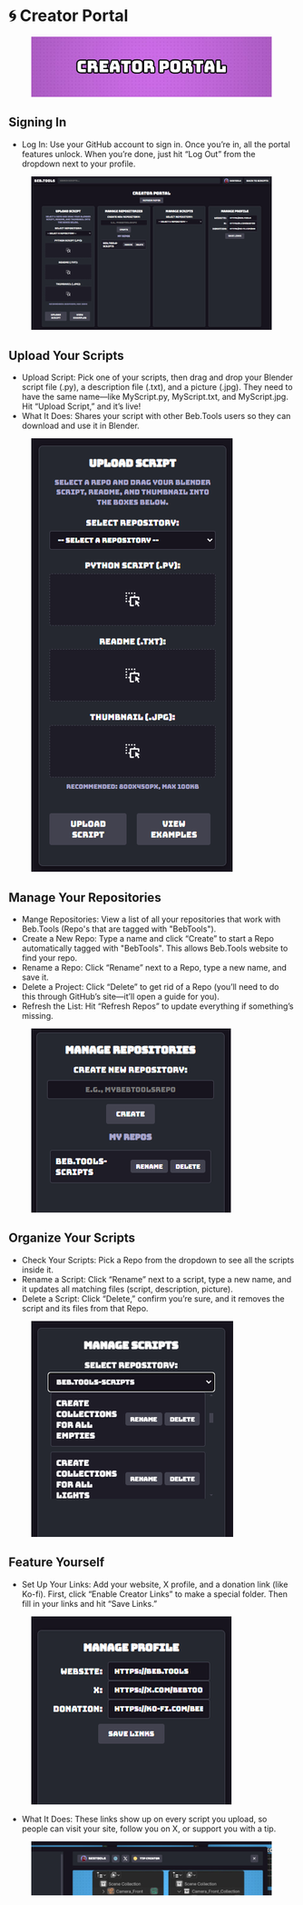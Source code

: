# 🌀 Creator Portal

<figure><img src="../.gitbook/assets/CREATOR PORTAL (1).jpg" alt=""><figcaption></figcaption></figure>

## Signing In

* Log In: Use your GitHub account to sign in. Once you’re in, all the portal features unlock. When you’re done, just hit “Log Out” from the dropdown next to your profile.

<figure><img src="../.gitbook/assets/image (2) (1) (1).png" alt=""><figcaption></figcaption></figure>

## Upload Your Scripts

* Upload Script: Pick one of your scripts, then drag and drop your Blender script file (.py), a description file (.txt), and a picture (.jpg). They need to have the same name—like MyScript.py, MyScript.txt, and MyScript.jpg. Hit “Upload Script,” and it’s live!
* What It Does: Shares your script with other Beb.Tools users so they can download and use it in Blender.

<figure><img src="../.gitbook/assets/image (1) (1) (1) (1).png" alt=""><figcaption></figcaption></figure>

## Manage Your Repositories

* Mange Repositories: View a list of all your repositories that work with Beb.Tools (Repo's that are tagged with "BebTools").
* Create a New Repo: Type a name and click “Create” to start a Repo automatically tagged with "BebTools". This allows Beb.Tools website to find your repo.
* Rename a Repo: Click “Rename” next to a Repo, type a new name, and save it.
* Delete a Project: Click “Delete” to get rid of a Repo (you’ll need to do this through GitHub’s site—it’ll open a guide for you).
* Refresh the List: Hit “Refresh Repos” to update everything if something’s missing.

<figure><img src="../.gitbook/assets/image (6).png" alt=""><figcaption></figcaption></figure>

## Organize Your Scripts

* Check Your Scripts: Pick a Repo from the dropdown to see all the scripts inside it.
* Rename a Script: Click “Rename” next to a script, type a new name, and it updates all matching files (script, description, picture).
* Delete a Script: Click “Delete,” confirm you’re sure, and it removes the script and its files from that Repo.

<figure><img src="../.gitbook/assets/image (5).png" alt=""><figcaption></figcaption></figure>

## Feature Yourself

* Set Up Your Links: Add your website, X profile, and a donation link (like Ko-fi). First, click “Enable Creator Links” to make a special folder. Then fill in your links and hit “Save Links.”

<figure><img src="../.gitbook/assets/image (4) (1).png" alt=""><figcaption></figcaption></figure>

* What It Does: These links show up on every script you upload, so people can visit your site, follow you on X, or support you with a tip.

<figure><img src="../.gitbook/assets/image (7).png" alt=""><figcaption></figcaption></figure>
